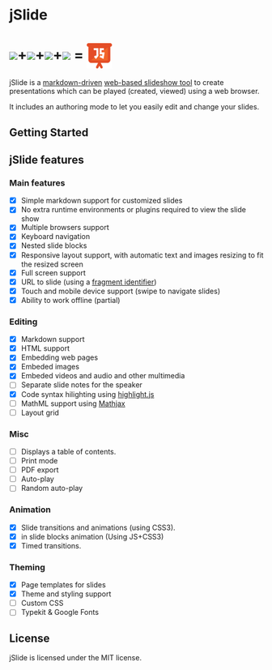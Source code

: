 # jSlide
# <img src="https://upload.wikimedia.org/wikipedia/commons/thumb/4/48/Markdown-mark.svg/320px-Markdown-mark.svg.png" height="40" valign="middle"/>+<img src="https://upload.wikimedia.org/wikipedia/commons/thumb/9/99/Unofficial_JavaScript_logo_2.svg/240px-Unofficial_JavaScript_logo_2.svg.png" height="50" valign="middle"/>+<img src="https://upload.wikimedia.org/wikipedia/commons/thumb/6/61/HTML5_logo_and_wordmark.svg/240px-HTML5_logo_and_wordmark.svg.png" height="50" valign="middle"/>+<img src="https://upload.wikimedia.org/wikipedia/commons/thumb/d/d5/CSS3_logo_and_wordmark.svg/170px-CSS3_logo_and_wordmark.svg.png" height="50" valign="middle"/> = <img src="https://raw.githubusercontent.com/Viglino/jSlide/master/img/logo.png" height="50" valign="middle"/>



jSlide is a [markdown-driven](https://en.wikipedia.org/wiki/Markdown) [web-based slideshow tool](https://en.m.wikipedia.org/wiki/Web-based_slideshow) to create presentations which can be played (created, viewed) using a web browser. 

It includes an authoring mode to let you easily edit and change your slides.

## Getting Started


## jSlide features

### Main features
- [x] Simple markdown support for customized slides
- [x] No extra runtime environments or plugins required to view the slide show
- [x] Multiple browsers support
- [x] Keyboard navigation
- [x] Nested slide blocks
- [x] Responsive layout support, with automatic text and images resizing to fit the resized screen
- [x] Full screen support
- [x] URL to slide (using a [fragment identifier](https://en.wikipedia.org/wiki/Fragment_identifier))
- [x] Touch and mobile device support (swipe to navigate slides)
- [x] Ability to work offline (partial)

### Editing
- [x] Markdown support
- [x] HTML support
- [x] Embedding web pages
- [x] Embeded images
- [x] Embeded videos and audio and other multimedia
- [ ] Separate slide notes for the speaker
- [x] Code syntax hilighting using [highlight.js](https://highlightjs.org/)
- [ ] MathML support using [Mathjax](https://www.mathjax.org/)
- [ ] Layout grid

### Misc
- [ ] Displays a table of contents.
- [ ] Print mode
- [ ] PDF export
- [ ] Auto-play
- [ ] Random auto-play

### Animation
- [x] Slide transitions and animations (using CSS3).
- [x] in slide blocks animation (Using JS+CSS3)
- [x] Timed transitions.

### Theming
- [x] Page templates for slides
- [x] Theme and styling support
- [ ] Custom CSS
- [ ] Typekit & Google Fonts

## License
jSlide is licensed under the MIT license.

